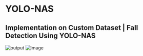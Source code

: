 # YOLO-NAS
## Implementation on Custom Dataset | Fall Detection Using YOLO-NAS

![output](https://user-images.githubusercontent.com/60029146/236439781-f583c7f1-716c-4024-9ab4-cb8e2be28d2b.jpg)
![image](https://user-images.githubusercontent.com/60029146/236439878-70e94664-8a6f-4cc9-bc47-f1d13b233087.png)




